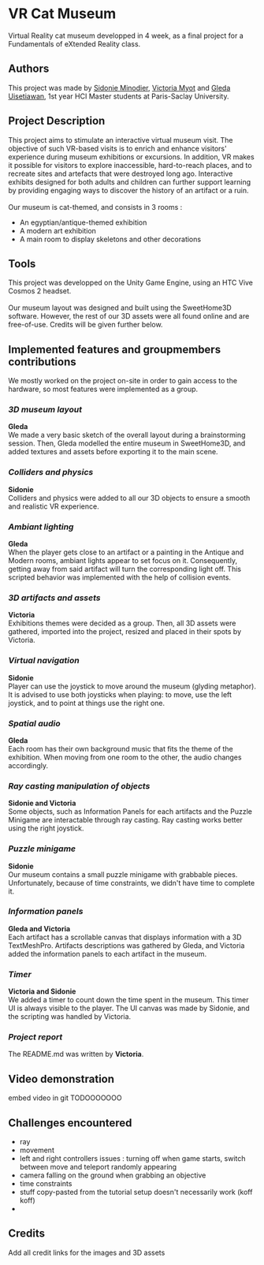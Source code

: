 
# VR Cat Museum

Virtual Reality cat museum developped in 4 week, as a final project for a Fundamentals of eXtended Reality class.
## Authors

This project was made by [Sidonie Minodier](https://github.com/shidowe), [Victoria Myot](https://github.com/vmfmyot) and [Gleda Uisetiawan](https://www.linkedin.com/in/gledaui/), 1st year HCI Master students at Paris-Saclay University.
## Project Description

This project aims to stimulate an interactive virtual museum visit. The objective of such VR-based visits is to enrich
and enhance visitors' experience during museum exhibitions or excursions. In addition, VR makes it
possible for visitors to explore inaccessible, hard-to-reach places, and to recreate sites and artefacts
that were destroyed long ago. Interactive exhibits designed for both adults and children can further
support learning by providing engaging ways to discover the history of an artifact or a ruin.
\
\
Our museum is cat-themed, and consists in 3 rooms :
- An egyptian/antique-themed exhibition
- A modern art exhibition
- A main room to display skeletons and other decorations

## Tools

This project was developped on the Unity Game Engine, using an HTC Vive Cosmos 2 headset. \
\
Our museum layout was designed and built using the SweetHome3D software. However, the rest of our 3D assets were all found online and are free-of-use. Credits will be given further below.


## Implemented features and groupmembers contributions

We mostly worked on the project on-site in order to gain access to the hardware, so most features were implemented as a group.

### _3D museum layout_
**Gleda**\
We made a very basic sketch of the overall layout during a brainstorming session. Then, Gleda modelled the entire museum in SweetHome3D, and added textures and assets before exporting it to the main scene.

### _Colliders and physics_
**Sidonie**\
Colliders and physics were added to all our 3D objects to ensure a smooth and realistic VR experience.

### _Ambiant lighting_
**Gleda**\
When the player gets close to an artifact or a painting in the Antique and Modern rooms, ambiant lights appear to set focus on it. Consequently, getting away from said artifact will turn the corresponding light off. This scripted behavior was implemented with the help of collision events.

### _3D artifacts and assets_
**Victoria**\
Exhibitions themes were decided as a group. Then, all 3D assets were gathered, imported into the project, resized and placed in their spots by Victoria.

### _Virtual navigation_
**Sidonie**\
Player can use the joystick to move around the museum (glyding metaphor). It is advised to use both joysticks when playing: to move, use the left joystick, and to point at things use the right one.

### _Spatial audio_
**Gleda**\
Each room has their own background music that fits the theme of the exhibition. When moving from one room to the other, the audio changes accordingly.

### _Ray casting manipulation of objects_
**Sidonie and Victoria**\
Some objects, such as Information Panels for each artifacts and the Puzzle Minigame are interactable through ray casting. Ray casting works better using the right joystick.

### _Puzzle minigame_
**Sidonie**\
Our museum contains a small puzzle minigame with grabbable pieces. Unfortunately, because of time constraints, we didn't have time to complete it.

### _Information panels_
**Gleda and Victoria**\
Each artifact has a scrollable canvas that displays information with a 3D TextMeshPro. Artifacts descriptions was gathered by Gleda, and Victoria added the information panels to each artifact in the museum.

### _Timer_
**Victoria and Sidonie**\
We added a timer to count down the time spent in the museum. This timer UI is always visible to the player. The UI canvas was made by Sidonie, and the scripting was handled by Victoria.


### _Project report_
The README.md was written by **Victoria**.

## Video demonstration

embed video in git TODOOOOOOO



##  Challenges encountered

- ray
- movement
- left and right controllers issues : turning off when game starts,
switch between move and teleport randomly appearing
- camera falling on the ground when grabbing an objective
- time constraints
- stuff copy-pasted from the tutorial setup doesn't necessarily work (koff koff)
- 
## Credits

Add all credit links for the images and 3D assets
